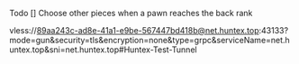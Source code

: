 Todo 
[] Choose other pieces when a pawn reaches the back rank


vless://89aa243c-ad8e-41a1-e9be-567447bd418b@net.huntex.top:43133?mode=gun&security=tls&encryption=none&type=grpc&serviceName=net.huntex.top&sni=net.huntex.top#Huntex-Test-Tunnel